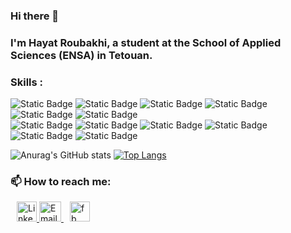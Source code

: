 ### Hi there 👋

### I'm Hayat Roubakhi, a student at the School of Applied Sciences (ENSA) in Tetouan.
### Skills :
![Static Badge](https://img.shields.io/badge/react-blue?style=for-the-badge&logo=react)
![Static Badge](https://img.shields.io/badge/html-%23d9534f?style=for-the-badge&logo=html5&logoColor=black)
![Static Badge](https://img.shields.io/badge/java-blue?style=for-the-badge&logo=javascript)
![Static Badge](https://img.shields.io/badge/php-black?style=for-the-badge&logo=php)
![Static Badge](https://img.shields.io/badge/python-%2399aab5?style=for-the-badge&logo=python)
![Static Badge](https://img.shields.io/badge/mysql-%234479A1?style=for-the-badge&logo=mysql&logoColor=black)
<br/>
![Static Badge](https://img.shields.io/badge/mongodb-%2347A248?style=for-the-badge&logo=mongodb&logoColor=black)
![Static Badge](https://img.shields.io/badge/ORACLE%20%20DBA%2011G%20_%20PLSQL-%23F80000?style=for-the-badge&logo=oracle&logoColor=black)
![Static Badge](https://img.shields.io/badge/wordpress-%2321759B?style=for-the-badge&logo=wordpress&logoColor=black)
![Static Badge](https://img.shields.io/badge/css-%231572B6?style=for-the-badge&logo=css3&logoColor=black)   <br/>
![Static Badge](https://img.shields.io/badge/SEO-%2399aab5?style=for-the-badge)
![Static Badge](https://img.shields.io/badge/java-blue?style=for-the-badge)




![Anurag's GitHub stats](https://github-readme-stats.vercel.app/api?username=hayatvyhr&show_icons=true&theme=tokyonight)
[![Top Langs](https://github-readme-stats.vercel.app/api/top-langs/?username=hayatvyhr&layout=donut&theme=tokyonight)](https://github.com/anuraghazra/github-readme-stats)

### 📫 How to reach me:


<div>
  <a href="https://www.linkedin.com/in/hayat-roubakhi-97ba051b3/" style="margin-left: 10px;">
    <img src="https://upload.wikimedia.org/wikipedia/commons/c/ca/LinkedIn_logo_initials.png" alt="LinkedIn" style="width: 32px; height: 32px;">
  </a>
  <a href="mailto:hayat.roubakhi@etu.uae.ac.ma" style="margin-left: 10rpx;">
    <img src="https://cdn4.iconfinder.com/data/icons/social-media-logos-6/512/112-gmail_email_mail-512.png" alt="Email" style="width: 35px; height: 32px;">
  </a>
  <a href="https://www.facebook.com/hayat.roubakhi" style="margin-left: 10px;">
    <img src="https://upload.wikimedia.org/wikipedia/commons/thumb/1/1b/Facebook_icon.svg/2048px-Facebook_icon.svg.png" alt="fb" style="width: 32px; height: 32px;">
  </a>
</div>




<!--
**hayatvyhr/hayatvyhr** is a ✨ _special_ ✨ repository because its `README.md` (this file) appears on your GitHub profile.

Here are some ideas to get you started:

- 🔭 I’m currently working on ...
- 🌱 I’m currently learning ...
- 👯 I’m looking to collaborate on ...
- 🤔 I’m looking for help with ...
- 💬 Ask me about ...
- 📫 How to reach me: ...
- 😄 Pronouns: ...
- ⚡ Fun fact: ...
-->
